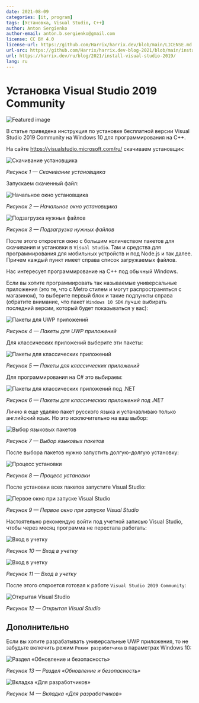 ```yaml
---
date: 2021-08-09
categories: [it, program]
tags: [Установка, Visual Studio, C++]
author: Anton Sergienko
author-email: anton.b.sergienko@gmail.com
license: CC BY 4.0
license-url: https://github.com/Harrix/harrix.dev/blob/main/LICENSE.md
url-src: https://github.com/Harrix/harrix.dev-blog-2021/blob/main/install-visual-studio-2019/install-visual-studio-2019.md
url: https://harrix.dev/ru/blog/2021/install-visual-studio-2019/
lang: ru
---
```


# Установка Visual Studio 2019 Community

![Featured image](featured-image.svg)

В статье приведена инструкция по установке бесплатной версии Visual Studio 2019 Community на Windows 10 для программирования на C++.

На сайте <https://visualstudio.microsoft.com/ru/> скачиваем установщик:

![Скачивание установщика](img/download.png)

_Рисунок 1 — Скачивание установщика_

Запускаем скаченный файл:

![Начальное окно установщика](img/install_01.png)

_Рисунок 2 — Начальное окно установщика_

![Подзагрузка нужных файлов](img/install_02.png)

_Рисунок 3 — Подзагрузка нужных файлов_

После этого откроется окно с большим количеством пакетов для скачивания и установки в `Visual Studio`. Там и средства для программирования для мобильных устройств и под Node.js и так далее. Причем каждый пункт имеет справа список загружаемых файлов.

Нас интересует программирование на C++ под обычный Windows.

Если вы хотите программировать так называемые универсальные приложения (это те, что с Metro стилем и могут распространяться с магазином), то выберите первый блок и такие подпункты справа (обратите внимание, что пакет `Windows 10 SDK` лучше выбирать последний версии, который будет показываться у вас):

![Пакеты для UWP приложений](img/install_03.png)

_Рисунок 4 — Пакеты для UWP приложений_

Для классических приложений выберите эти пакеты:

![Пакеты для классических приложений](img/install_04.png)

_Рисунок 5 — Пакеты для классических приложений_

Для программирования на C# это выбираем:

![Пакеты для классических приложений под .NET](img/install_05.png)

_Рисунок 6 — Пакеты для классических приложений под .NET_

Лично я еще удаляю пакет русского языка и устанавливаю только английский язык. Но это исключительно на ваш выбор:

![Выбор языковых пакетов](img/languages.png)

_Рисунок 7 — Выбор языковых пакетов_

После выбора пакетов нужно запустить долгую-долгую установку:

![Процесс установки](img/install_06.png)

_Рисунок 8 — Процесс установки_

После установки всех пакетов запустите Visual Studio:

![Первое окно при запуске Visual Studio](img/install_07.png)

_Рисунок 9 — Первое окно при запуске Visual Studio_

Настоятельно рекомендую войти под учетной записью Visual Studio, чтобы через месяц программа не перестала работать:

![Вход в учетку](img/install_08.png)

_Рисунок 10 — Вход в учетку_

![Вход в учетку](img/install_09.png)

_Рисунок 11 — Вход в учетку_

После этого откроется готовая к работе `Visual Studio 2019 Community`:

![Открытая Visual Studio](img/visual-studio.png)

_Рисунок 12 — Открытая Visual Studio_

## Дополнительно

Если вы хотите разрабатывать универсальные UWP приложения, то не забудьте включить режим `Режим разработчика` в параметрах Windows 10:

![Раздел «Обновление и безопасность»](img/parameters_01.png)

_Рисунок 13 — Раздел «Обновление и безопасность»_

![Вкладка «Для разработчиков»](img/parameters_02.png)

_Рисунок 14 — Вкладка «Для разработчиков»_
